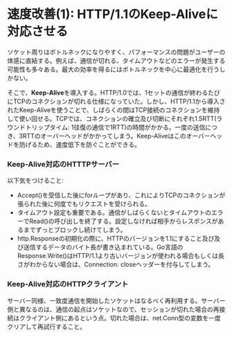 # 速度改善(1): HTTP/1.1のKeep-Aliveに対応させる

ソケット周りはボトルネックになりやすく、パフォーマンスの問題がユーザーの体感に直結する。例えば、通信が切れる、タイムアウトなどのエラーが発生する可能性も多々ある。最大の効率を得るにはボトルネックを中心に最適化を行うしかない。

そこで、**Keep-Alive**を導入する。HTTP/1.0では、1セットの通信が終わるたびにTCPのコネクションが切れる仕様になっていた。しかし、HTTP/1.1から導入されたKeep-Aliveを使うことで、しばらくの間はTCP接続のコネクションを維持して使い回せる。TCPでは、コネクションの確立及び切断にそれぞれ1.5RTT(ラウンドトリップタイム: 1往復の通信で1RTT)の時間がかかる。一度の送信につき、3RTTのオーバーヘッドがかかってしまう。Keep-Aliveはこのオーバーヘッドを防げるため、速度低下を防ぐことができる。

### Keep-Alive対応のHTTTPサーバー
以下気をつけること:

- Accept()を受信した後にforループがあり、これによりTCPのコネクションが張られた後に何度でもリクエストを受けられる。
- タイムアウト設定も重要である。通信がしばらくないとタイムアウトのエラーでRead()の呼び出しを終了する。設定しなければ相手からレスポンスがあるまでずっとブロックし続けてしまう。
- http.Responseの初期化の際に、HTTPのバージョンを1.1にすること及び及び送信するデータのバイト長が書き込まれている。Go言語のResponse.Write()はHTTP/1.1より古いバージョンが使われる場合もしくは長さがわからない場合は、Connection: closeヘッダーを付与してしまう。

### Keep-Alive対応のHTTPクライアント

サーバー同様、一致度通信を開始したソケットはなるべく再利用する。サーバー側と異なるのは、通信の起点はソケットなので、セッションが切れた場合の再接続はクライアント側にあるという点。切れた場合は、net.Conn型の変数を一度クリアして再試行すること。